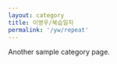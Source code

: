 ```yaml
---
layout: category
title: 이영우/복습일지
permalink: '/yw/repeat'
---
```


Another sample category page.
